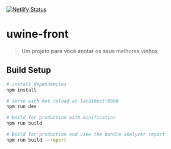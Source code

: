 [![Netlify Status](https://api.netlify.com/api/v1/badges/46318727-34c8-4634-ab35-a82fd5530cf8/deploy-status)](https://app.netlify.com/sites/objective-lumiere-ec86fe/deploys)
# uwine-front

> Um projeto para você anotar os seus melhores vinhos

## Build Setup

``` bash
# install dependencies
npm install

# serve with hot reload at localhost:8080
npm run dev

# build for production with minification
npm run build

# build for production and view the bundle analyzer report
npm run build --report
```
